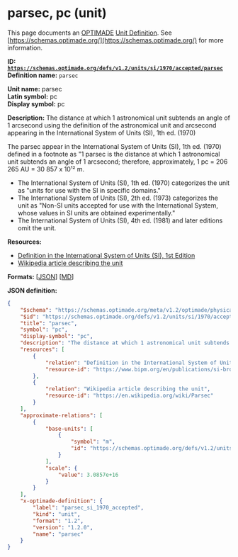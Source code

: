 # parsec, pc (unit)

This page documents an [OPTIMADE](https://www.optimade.org/) [Unit Definition](https://schemas.optimade.org/#definitions). See [https://schemas.optimade.org/](https://schemas.optimade.org/) for more information.

**ID: [`https://schemas.optimade.org/defs/v1.2/units/si/1970/accepted/parsec`](https://schemas.optimade.org/defs/v1.2/units/si/1970/accepted/parsec.md)**  
**Definition name:** `parsec`

**Unit name:** parsec  
**Latin symbol:** pc  
**Display symbol:** pc  
  
**Description:** The distance at which 1 astronomical unit subtends an angle of 1 arcsecond using the definition of the astronomical unit and arcsecond appearing in the International System of Units (SI), 1th ed. (1970)

The parsec appear in the International System of Units (SI), 1th ed. (1970) defined in a footnote as "1 parsec is the distance at which 1 astronomical unit subtends an angle of 1 arcsecond; therefore, approximately, 1 pc = 206 265 AU = 30 857 x 10¹² m.

- The International System of Units (SI), 1th ed. (1970) categorizes the unit as "units for use with the SI in specific domains."
- The International System of Units (SI), 2th ed. (1973) categorizes the unit as "Non-SI units accepted for use with the International System, whose values in SI units are obtained experimentally."
- The International System of Units (SI), 4th ed. (1981) and later editions omit the unit.

**Resources:**

- [Definition in the International System of Units (SI), 1st Edition](https://www.bipm.org/en/publications/si-brochure)
- [Wikipedia article describing the unit](https://en.wikipedia.org/wiki/Parsec)


**Formats:** [[JSON](parsec.json)] [[MD](parsec.md)]

**JSON definition:**

``` json
{
    "$schema": "https://schemas.optimade.org/meta/v1.2/optimade/physical_unit_definition.md",
    "$id": "https://schemas.optimade.org/defs/v1.2/units/si/1970/accepted/parsec",
    "title": "parsec",
    "symbol": "pc",
    "display-symbol": "pc",
    "description": "The distance at which 1 astronomical unit subtends an angle of 1 arcsecond using the definition of the astronomical unit and arcsecond appearing in the International System of Units (SI), 1th ed. (1970)\n\nThe parsec appear in the International System of Units (SI), 1th ed. (1970) defined in a footnote as \"1 parsec is the distance at which 1 astronomical unit subtends an angle of 1 arcsecond; therefore, approximately, 1 pc = 206 265 AU = 30 857 x 10\u00b9\u00b2 m.\n\n- The International System of Units (SI), 1th ed. (1970) categorizes the unit as \"units for use with the SI in specific domains.\"\n- The International System of Units (SI), 2th ed. (1973) categorizes the unit as \"Non-SI units accepted for use with the International System, whose values in SI units are obtained experimentally.\"\n- The International System of Units (SI), 4th ed. (1981) and later editions omit the unit.",
    "resources": [
        {
            "relation": "Definition in the International System of Units (SI), 1st Edition",
            "resource-id": "https://www.bipm.org/en/publications/si-brochure"
        },
        {
            "relation": "Wikipedia article describing the unit",
            "resource-id": "https://en.wikipedia.org/wiki/Parsec"
        }
    ],
    "approximate-relations": [
        {
            "base-units": [
                {
                    "symbol": "m",
                    "id": "https://schemas.optimade.org/defs/v1.2/units/si/1960/base/metre"
                }
            ],
            "scale": {
                "value": 3.0857e+16
            }
        }
    ],
    "x-optimade-definition": {
        "label": "parsec_si_1970_accepted",
        "kind": "unit",
        "format": "1.2",
        "version": "1.2.0",
        "name": "parsec"
    }
}
```